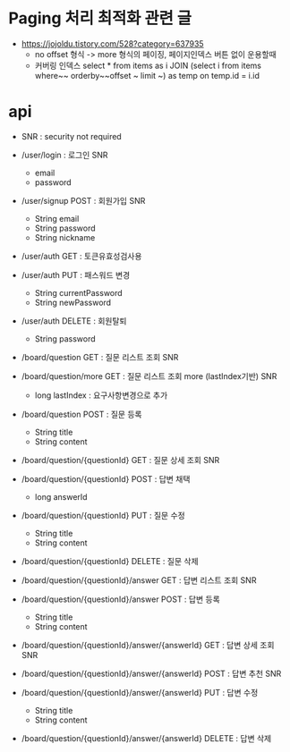 # Paging 처리 최적화 관련 글
* https://jojoldu.tistory.com/528?category=637935
    - no offset 형식 -> more 형식의 페이징, 페이지인덱스 버튼 없이 운용할때 
    - 커버링 인덱스 select * from items as i JOIN (select i from items where~~ orderby~~offset ~ limit ~) as temp on temp.id = i.id

# api 
* SNR : security not required
* /user/login : 로그인 SNR
    - email
    - password
* /user/signup POST : 회원가입 SNR
    - String email
    - String password
    - String nickname

* /user/auth GET : 토큰유효성검사용
* /user/auth PUT : 패스워드 변경
    - String currentPassword
    - String newPassword
* /user/auth DELETE : 회원탈퇴
    - String password

* /board/question GET : 질문 리스트 조회 SNR
* /board/question/more GET : 질문 리스트 조회 more (lastIndex기반) SNR
    - long lastIndex : 요구사항변경으로 추가 
* /board/question POST : 질문 등록
    - String title
    - String content

* /board/question/{questionId} GET : 질문 상세 조회 SNR
* /board/question/{questionId} POST : 답변 채택
    - long answerId
* /board/question/{questionId} PUT : 질문 수정
    - String title
    - String content
* /board/question/{questionId} DELETE : 질문 삭제

* /board/question/{questionId}/answer GET : 답변 리스트 조회 SNR
* /board/question/{questionId}/answer POST : 답변 등록
    - String title
    - String content

* /board/question/{questionId}/answer/{answerId} GET : 답변 상세 조회 SNR
* /board/question/{questionId}/answer/{answerId} POST : 답변 추천 SNR
* /board/question/{questionId}/answer/{answerId} PUT : 답변 수정
    - String title
    - String content
* /board/question/{questionId}/answer/{answerId} DELETE : 답변 삭제




